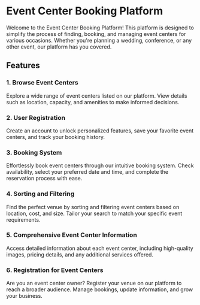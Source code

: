 # Event Center Booking Platform

Welcome to the Event Center Booking Platform! This platform is designed to simplify the process of finding, booking, and managing event centers for various occasions. Whether you're planning a wedding, conference, or any other event, our platform has you covered.

## Features

### 1. Browse Event Centers

Explore a wide range of event centers listed on our platform. View details such as location, capacity, and amenities to make informed decisions.

### 2. User Registration

Create an account to unlock personalized features, save your favorite event centers, and track your booking history.

### 3. Booking System

Effortlessly book event centers through our intuitive booking system. Check availability, select your preferred date and time, and complete the reservation process with ease.

### 4. Sorting and Filtering

Find the perfect venue by sorting and filtering event centers based on location, cost, and size. Tailor your search to match your specific event requirements.

### 5. Comprehensive Event Center Information

Access detailed information about each event center, including high-quality images, pricing details, and any additional services offered.

### 6. Registration for Event Centers

Are you an event center owner? Register your venue on our platform to reach a broader audience. Manage bookings, update information, and grow your business.